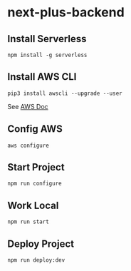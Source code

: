 # next-plus-backend

## Install Serverless

```
npm install -g serverless
```

## Install AWS CLI

```
pip3 install awscli --upgrade --user
```

See [AWS Doc](https://docs.aws.amazon.com/es_es/cli/latest/userguide/cli-chap-install.html)

## Config AWS

```
aws configure
```

## Start Project

```
npm run configure
```

## Work Local

```
npm run start
```

## Deploy Project

```
npm run deploy:dev
```

